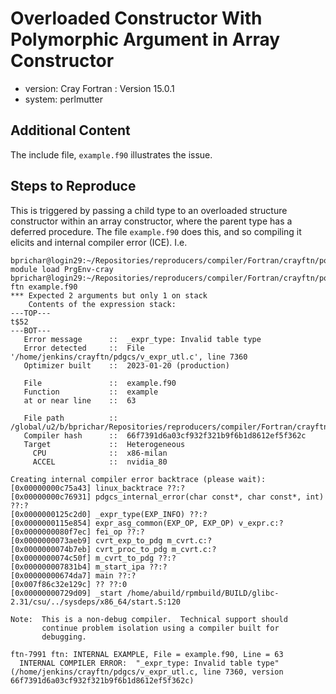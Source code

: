 # Overloaded Constructor With Polymorphic Argument in Array Constructor

* version: Cray Fortran : Version 15.0.1
* system: perlmutter

## Additional Content

The include file, `example.f90` illustrates the issue.

## Steps to Reproduce

This is triggered by passing a child type to an overloaded structure constructor within an array constructor, where the parent type has a deferred procedure.
The file `example.f90` does this, and so compiling it elicits and internal compiler error (ICE).
I.e.

```text
bprichar@login29:~/Repositories/reproducers/compiler/Fortran/crayftn/polymorphic_constructor> module load PrgEnv-cray
bprichar@login29:~/Repositories/reproducers/compiler/Fortran/crayftn/polymorphic_constructor> ftn example.f90
*** Expected 2 arguments but only 1 on stack
    Contents of the expression stack:
---TOP---
t$52
---BOT---
   Error message      ::  _expr_type: Invalid table type
   Error detected     ::  File '/home/jenkins/crayftn/pdgcs/v_expr_utl.c', line 7360
   Optimizer built    ::  2023-01-20 (production)

   File               ::  example.f90
   Function           ::  example
   at or near line    ::  63

   File path          ::  /global/u2/b/bprichar/Repositories/reproducers/compiler/Fortran/crayftn/polymorphic_constructor/example.f90
   Compiler hash      ::  66f7391d6a03cf932f321b9f6b1d8612ef5f362c
   Target             ::  Heterogeneous
     CPU              ::  x86-milan
     ACCEL            ::  nvidia_80

Creating internal compiler error backtrace (please wait):
[0x00000000c75a43] linux_backtrace ??:?
[0x00000000c76931] pdgcs_internal_error(char const*, char const*, int) ??:?
[0x0000000125c2d0] _expr_type(EXP_INFO) ??:?
[0x0000000115e854] expr_asg_common(EXP_OP, EXP_OP) v_expr.c:?
[0x0000000080f7ec] fei_op ??:?
[0x0000000073aeb9] cvrt_exp_to_pdg m_cvrt.c:?
[0x0000000074b7eb] cvrt_proc_to_pdg m_cvrt.c:?
[0x0000000074c50f] m_cvrt_to_pdg ??:?
[0x000000007831b4] m_start_ipa ??:?
[0x00000000674da7] main ??:?
[0x007f86c32e129c] ?? ??:0
[0x00000000729d09] _start /home/abuild/rpmbuild/BUILD/glibc-2.31/csu/../sysdeps/x86_64/start.S:120

Note:  This is a non-debug compiler.  Technical support should
       continue problem isolation using a compiler built for
       debugging.

ftn-7991 ftn: INTERNAL EXAMPLE, File = example.f90, Line = 63
  INTERNAL COMPILER ERROR:  "_expr_type: Invalid table type" (/home/jenkins/crayftn/pdgcs/v_expr_utl.c, line 7360, version 66f7391d6a03cf932f321b9f6b1d8612ef5f362c)
```